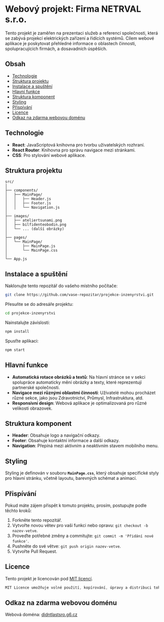 # Webový projekt: Firma NETRVAL s.r.o.

Tento projekt je zaměřen na prezentaci služeb a referencí společnosti, která se zabývá projekcí elektrických zařízení a řídících systémů. Cílem webové aplikace je poskytovat přehledné informace o oblastech činnosti, spolupracujících firmách, a dosavadních úspěších.

## Obsah

- [Technologie](#technologie)
- [Struktura projektu](#struktura-projektu)
- [Instalace a spuštění](#instalace-a-spuštění)
- [Hlavní funkce](#hlavní-funkce)
- [Struktura komponent](#struktura-komponent)
- [Styling](#styling)
- [Přispívání](#přispívání)
- [Licence](#licence)
- [Odkaz na zdarma webovou doménu](#odkaz-na-zdarma-webovou-doménu)

## Technologie

- **React**: JavaScriptová knihovna pro tvorbu uživatelských rozhraní.
- **React Router**: Knihovna pro správu navigace mezi stránkami.
- **CSS**: Pro stylování webové aplikace.

## Struktura projektu

```plaintext
src/
│
├── components/
│   ├── MainPage/
│   │   ├── Header.js
│   │   ├── Footer.js
│   │   └── Navigation.js
│
├── images/
│   ├── ateliertsunami.png
│   ├── bilfidenteobodin.png
│   └── ... (další obrázky)
│
├── pages/
│   └── MainPage/
│       ├── MainPage.js
│       └── MainPage.css
│
└── App.js
```

## Instalace a spuštění

Naklonujte tento repozitář do vašeho místního počítače:

```bash
git clone https://github.com/vase-repozitar/projekce-inzenyrstvi.git
```

Přesuňte se do adresáře projektu:

```bash
cd projekce-inzenyrstvi
```

Nainstalujte závislosti:

```bash
npm install
```

Spusťte aplikaci:

```bash
npm start
```

## Hlavní funkce

- **Automatická rotace obrázků a textů**: Na hlavní stránce se v sekci spolupráce automaticky mění obrázky a texty, které reprezentují partnerské společnosti.
- **Navigace mezi různými oblastmi činnosti**: Uživatelé mohou procházet různé sekce, jako jsou Zdravotnictví, Průmysl, Infrastruktura, atd.
- **Responsivní design**: Webová aplikace je optimalizovaná pro různé velikosti obrazovek.

## Struktura komponent

- **Header**: Obsahuje logo a navigační odkazy.
- **Footer**: Obsahuje kontaktní informace a další odkazy.
- **Navigation**: Přepíná mezi aktivním a neaktivním stavem mobilního menu.

## Styling

Styling je definován v souboru **`MainPage.css`**, který obsahuje specifické styly pro hlavní stránku, včetně layoutu, barevných schémat a animací.

## Přispívání

Pokud máte zájem přispět k tomuto projektu, prosím, postupujte podle těchto kroků:

1. Forkněte tento repozitář.
2. Vytvořte novou větev pro vaši funkci nebo opravu: `git checkout -b nazev-vetve`.
3. Proveďte potřebné změny a commitujte: `git commit -m 'Přidání nové funkce'`.
4. Pushněte do své větve: `git push origin nazev-vetve`.
5. Vytvořte Pull Request.

## Licence

Tento projekt je licencován pod [MIT licencí](#).

```css
MIT Licence umožňuje volné použití, kopírování, úpravy a distribuci tohoto projektu. Další podmínky jsou uvedeny v textu licence.
```

## Odkaz na zdarma webovou doménu

Webová doména: [didntlastsro.g6.cz](https://didntlastsro.g6.cz/)
